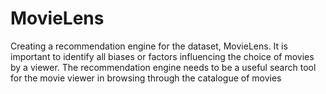 # MovieLens
Creating a recommendation engine for the dataset, MovieLens.  It is important to identify all biases or factors influencing the choice of movies by a viewer. The recommendation engine needs to be a useful search tool for the movie viewer in browsing through the catalogue of  movies 
